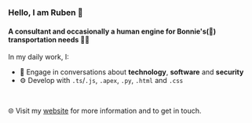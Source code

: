 ### Hello, I am Ruben 👋

#### A consultant and occasionally a human engine for Bonnie's(🐶) transportation needs 🚴‍♂️

In my daily work, I:
- 💬 Engage in conversations about **technology**, **software** and **security**
- ⚙️ Develop with `.ts`/`.js`, `.apex`, `.py`, `.html` and `.css`

<br>

🌐 Visit my [website](https://halmanandco.com/) for more information and to get in touch.
